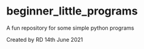 # beginner_little_programs
A fun repository for some simple python programs

Created by RD 14th June 2021
